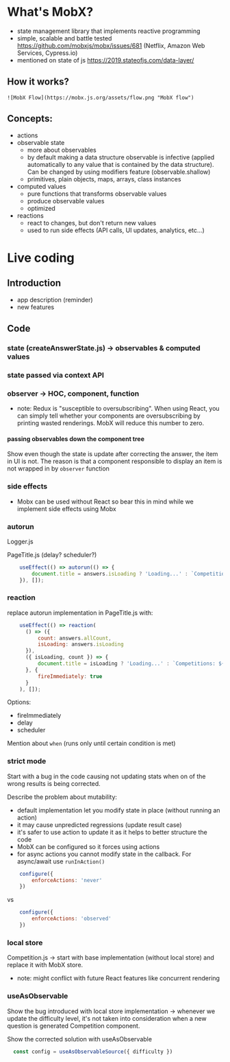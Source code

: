 # What's MobX?
- state management library that implements reactive programming
- simple, scalable and battle tested
https://github.com/mobxjs/mobx/issues/681 (Netflix, Amazon Web Services, Cypress.io)
- mentioned on state of js
https://2019.stateofjs.com/data-layer/

## How it works?
    ![MobX Flow](https://mobx.js.org/assets/flow.png "MobX flow")

## Concepts:
- actions
- observable state
    - more about observables
    - by default making a data structure observable is infective (applied automatically to any value that is contained by the data structure). 
        Can be changed by using modifiers feature (observable.shallow)
    - primitives, plain objects, maps, arrays, class instances
- computed values
    - pure functions that transforms observable values
    - produce observable values
    - optimized
- reactions
    - react to changes, but don't return new values
    - used to run side effects (API calls, UI updates, analytics, etc...)
        
# Live coding

## Introduction

- app description (reminder)
- new features

## Code

### state (createAnswerState.js) -> observables & computed values

### state passed via context API 

### observer -> HOC, component, function
- note: Redux is "susceptible to oversubscribing". 
    When using React, you can simply tell whether your components are oversubscribing by printing wasted renderings. MobX will reduce this number to zero.

#### passing observables down the component tree

Show even though the state is update after correcting the answer, the item in UI is not. The reason is that a component responsible to display an item is not wrapped in by `observer` function

### side effects
- Mobx can be used without React so bear this in mind while we implement side effects using Mobx

### autorun

Logger.js 

PageTitle.js (delay? scheduler?)

```javascript
    useEffect(() => autorun(() => {
        document.title = answers.isLoading ? 'Loading...' : `Competitions: ${answers.allCount}`;
    }), []);
```

### reaction

replace autorun implementation in PageTitle.js with:

```javascript
    useEffect(() => reaction(
      () => ({
          count: answers.allCount,
          isLoading: answers.isLoading
      }),
      ({ isLoading, count }) => {
          document.title = isLoading ? 'Loading...' : `Competitions: ${count}`;
      }, {
          fireImmediately: true
      }
    ), []);
```

Options:
- fireImmediately
- delay
- scheduler

Mention about `when` (runs only until certain condition is met)

### strict mode

Start with a bug in the code causing not updating stats when on of the wrong results is being corrected.

Describe the problem about mutability:
- default implementation let you modify state in place (without running an action)
- it may cause unpredicted regressions (update result case)
- it's safer to use action to update it as it helps to better structure the code
- MobX can be configured so it forces using actions
- for async actions you cannot modify state in the callback. For async/await use `runInAction()`

```javascript
    configure({
        enforceActions: 'never'
    })
```

vs

```javascript
    configure({
        enforceActions: 'observed'
    })
```

### local store

Competition.js -> start with base implementation (without local store) and replace it with MobX store.
- note: might conflict with future React features like concurrent rendering

### useAsObservable

Show the bug introduced with local store implementation -> whenever we update the difficulty level, it's not taken into consideration when a new question is generated Competition component.

Show the corrected solution with useAsObservable

```javascript
  const config = useAsObservableSource({ difficulty })
```

